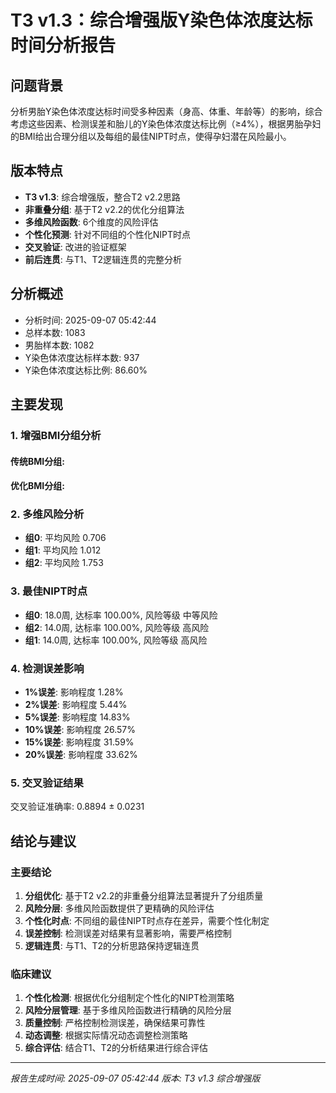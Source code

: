 
# T3 v1.3：综合增强版Y染色体浓度达标时间分析报告

## 问题背景
分析男胎Y染色体浓度达标时间受多种因素（身高、体重、年龄等）的影响，综合考虑这些因素、检测误差和胎儿的Y染色体浓度达标比例（≥4%），根据男胎孕妇的BMI给出合理分组以及每组的最佳NIPT时点，使得孕妇潜在风险最小。

## 版本特点
- **T3 v1.3**: 综合增强版，整合T2 v2.2思路
- **非重叠分组**: 基于T2 v2.2的优化分组算法
- **多维风险函数**: 6个维度的风险评估
- **个性化预测**: 针对不同组的个性化NIPT时点
- **交叉验证**: 改进的验证框架
- **前后连贯**: 与T1、T2逻辑连贯的完整分析

## 分析概述
- 分析时间: 2025-09-07 05:42:44
- 总样本数: 1083
- 男胎样本数: 1082
- Y染色体浓度达标样本数: 937
- Y染色体浓度达标比例: 86.60%

## 主要发现

### 1. 增强BMI分组分析
#### 传统BMI分组:

#### 优化BMI分组:

### 2. 多维风险分析
- **组0**: 平均风险 0.706
- **组1**: 平均风险 1.012
- **组2**: 平均风险 1.753

### 3. 最佳NIPT时点
- **组0**: 18.0周, 达标率 100.00%, 风险等级 中等风险
- **组2**: 14.0周, 达标率 100.00%, 风险等级 高风险
- **组1**: 14.0周, 达标率 100.00%, 风险等级 高风险

### 4. 检测误差影响
- **1%误差**: 影响程度 1.28%
- **2%误差**: 影响程度 5.44%
- **5%误差**: 影响程度 14.83%
- **10%误差**: 影响程度 26.57%
- **15%误差**: 影响程度 31.59%
- **20%误差**: 影响程度 33.62%

### 5. 交叉验证结果
交叉验证准确率: 0.8894 ± 0.0231

## 结论与建议

### 主要结论
1. **分组优化**: 基于T2 v2.2的非重叠分组算法显著提升了分组质量
2. **风险分层**: 多维风险函数提供了更精确的风险评估
3. **个性化时点**: 不同组的最佳NIPT时点存在差异，需要个性化制定
4. **误差控制**: 检测误差对结果有显著影响，需要严格控制
5. **逻辑连贯**: 与T1、T2的分析思路保持逻辑连贯

### 临床建议
1. **个性化检测**: 根据优化分组制定个性化的NIPT检测策略
2. **风险分层管理**: 基于多维风险函数进行精确的风险分层
3. **质量控制**: 严格控制检测误差，确保结果可靠性
4. **动态调整**: 根据实际情况动态调整检测策略
5. **综合评估**: 结合T1、T2的分析结果进行综合评估

---
*报告生成时间: 2025-09-07 05:42:44*
*版本: T3 v1.3 综合增强版*
    